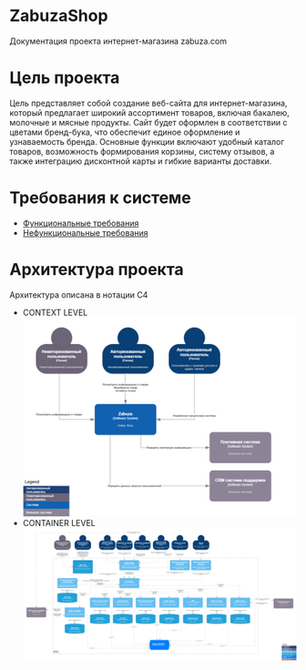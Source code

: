 # ZabuzaShop
Документация проекта интернет-магазина zabuza.com
# Цель проекта
Цель представляет собой создание веб-сайта для интернет-магазина, который предлагает широкий ассортимент товаров, включая бакалею, молочные и мясные продукты. Сайт будет оформлен в соответствии с цветами бренд-бука, что обеспечит единое оформление и узнаваемость бренда. Основные функции включают удобный каталог товаров, возможность формирования корзины, систему отзывов, а также интеграцию дисконтной карты и гибкие варианты доставки.
# Требования к системе
* [Функциональные требования](https://github.com/MaximTarend/ZabuzaShop/blob/main/Requirements/FR.md)
* [Нефункциональные требования](https://github.com/MaximTarend/ZabuzaShop/blob/main/Requirements/NFR.md)
# Архитектура проекта
Архитектура описана в нотации С4
* СONTEXT LEVEL
  ![context](https://github.com/MaximTarend/ZabuzaShop/blob/main/System%20Architecture/C4_CONTEXT.png)
* CONTAINER LEVEL
  ![container](https://github.com/MaximTarend/ZabuzaShop/blob/main/System%20Architecture/C4_CONTAINER.png)
